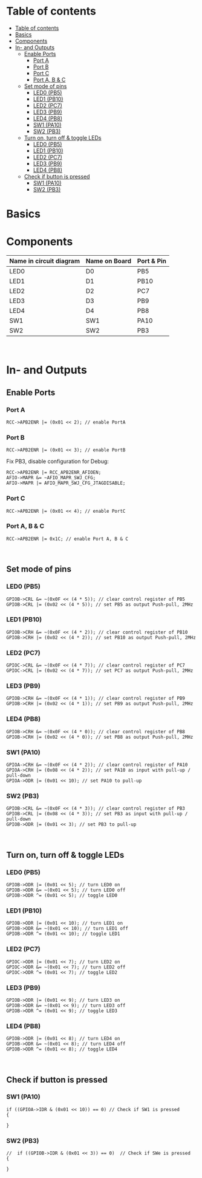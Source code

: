 # Table of contents
- [Table of contents](#table-of-contents)
- [Basics](#basics)
- [Components](#components)
- [In- and Outputs](#in--and-outputs)
  - [Enable Ports](#enable-ports)
    - [Port A](#port-a)
    - [Port B](#port-b)
    - [Port C](#port-c)
    - [Port A, B \& C](#port-a-b--c)
  - [Set mode of pins](#set-mode-of-pins)
    - [LED0 (PB5)](#led0-pb5)
    - [LED1 (PB10)](#led1-pb10)
    - [LED2 (PC7)](#led2-pc7)
    - [LED3 (PB9)](#led3-pb9)
    - [LED4 (PB8)](#led4-pb8)
    - [SW1 (PA10)](#sw1-pa10)
    - [SW2 (PB3)](#sw2-pb3)
  - [Turn on, turn off \& toggle LEDs](#turn-on-turn-off--toggle-leds)
    - [LED0 (PB5)](#led0-pb5-1)
    - [LED1 (PB10)](#led1-pb10-1)
    - [LED2 (PC7)](#led2-pc7-1)
    - [LED3 (PB9)](#led3-pb9-1)
    - [LED4 (PB8)](#led4-pb8-1)
  - [Check if button is pressed](#check-if-button-is-pressed)
    - [SW1 (PA10)](#sw1-pa10-1)
    - [SW2 (PB3)](#sw2-pb3-1)

# Basics

# Components
| Name in circuit diagram | Name on Board | Port & Pin |
| - | - | - |
| LED0 | D0 | PB5 |
| LED1 | D1 | PB10 |
| LED2 | D2 | PC7 |
| LED3 | D3 | PB9 |
| LED4 | D4 | PB8 |
| SW1 | SW1 | PA10 |
| SW2 | SW2 | PB3 |
&nbsp;

# In- and Outputs

## Enable Ports

### Port A
```
RCC->APB2ENR |= (0x01 << 2); // enable PortA
```

### Port B
```
RCC->APB2ENR |= (0x01 << 3); // enable PortB
```

Fix PB3, disable configuration for Debug:
```
RCC->APB2ENR |= RCC_APB2ENR_AFIOEN;
AFIO->MAPR &= ~AFIO_MAPR_SWJ_CFG;
AFIO->MAPR |= AFIO_MAPR_SWJ_CFG_JTAGDISABLE;
```

### Port C
```
RCC->APB2ENR |= (0x01 << 4); // enable PortC
```

### Port A, B & C
```
RCC->APB2ENR |= 0x1C; // enable Port A, B & C
```
&nbsp;


## Set mode of pins

### LED0 (PB5)
```
GPIOB->CRL &= ~(0x0F << (4 * 5)); // clear control register of PB5
GPIOB->CRL |= (0x02 << (4 * 5)); // set PB5 as output Push-pull, 2MHz
```

### LED1 (PB10)
```
GPIOB->CRH &= ~(0x0F << (4 * 2)); // clear control register of PB10
GPIOB->CRH |= (0x02 << (4 * 2)); // set PB10 as output Push-pull, 2MHz
```

### LED2 (PC7)
```
GPIOC->CRL &= ~(0x0F << (4 * 7)); // clear control register of PC7
GPIOC->CRL |= (0x02 << (4 * 7)); // set PC7 as output Push-pull, 2MHz
```

### LED3 (PB9)
```
GPIOB->CRH &= ~(0x0F << (4 * 1)); // clear control register of PB9
GPIOB->CRH |= (0x02 << (4 * 1)); // set PB9 as output Push-pull, 2MHz
```

### LED4 (PB8)
```
GPIOB->CRH &= ~(0x0F << (4 * 0)); // clear control register of PB8
GPIOB->CRH |= (0x02 << (4 * 0)); // set PB8 as output Push-pull, 2MHz
```

### SW1 (PA10)
```
GPIOA->CRH &= ~(0x0F << (4 * 2)); // clear control register of PA10
GPIOA->CRH |= (0x08 << (4 * 2)); // set PA10 as input with pull-up / pull-down
GPIOA->ODR |= (0x01 << 10); // set PA10 to pull-up
```

### SW2 (PB3)
```
GPIOB->CRL &= ~(0x0F << (4 * 3)); // clear control register of PB3
GPIOB->CRL |= (0x08 << (4 * 3)); // set PB3 as input with pull-up / pull-down
GPIOB->ODR |= (0x01 << 3); // set PB3 to pull-up
```
&nbsp;


## Turn on, turn off & toggle LEDs

### LED0 (PB5)
```
GPIOB->ODR |= (0x01 << 5); // turn LED0 on
GPIOB->ODR &= ~(0x01 << 5); // turn LED0 off
GPIOB->ODR ^= (0x01 << 5); // toggle LED0
```

### LED1 (PB10)
```
GPIOB->ODR |= (0x01 << 10); // turn LED1 on
GPIOB->ODR &= ~(0x01 << 10); // turn LED1 off
GPIOB->ODR ^= (0x01 << 10); // toggle LED1
```

### LED2 (PC7)
```
GPIOC->ODR |= (0x01 << 7); // turn LED2 on
GPIOC->ODR &= ~(0x01 << 7); // turn LED2 off
GPIOC->ODR ^= (0x01 << 7); // toggle LED2
```

### LED3 (PB9)
```
GPIOB->ODR |= (0x01 << 9); // turn LED3 on
GPIOB->ODR &= ~(0x01 << 9); // turn LED3 off
GPIOB->ODR ^= (0x01 << 9); // toggle LED3
```

### LED4 (PB8)
```
GPIOB->ODR |= (0x01 << 8); // turn LED4 on
GPIOB->ODR &= ~(0x01 << 8); // turn LED4 off
GPIOB->ODR ^= (0x01 << 8); // toggle LED4
```
&nbsp;

## Check if button is pressed

### SW1 (PA10)
```
if ((GPIOA->IDR & (0x01 << 10)) == 0) // Check if SW1 is pressed
{

}
```

### SW2 (PB3)
```
//	if ((GPIOB->IDR & (0x01 << 3)) == 0)  // Check if SWe is pressed
{

}
```
&nbsp;